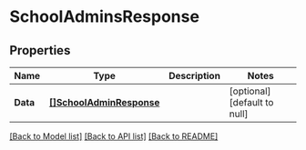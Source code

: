 # SchoolAdminsResponse

## Properties
Name | Type | Description | Notes
------------ | ------------- | ------------- | -------------
**Data** | [**[]SchoolAdminResponse**](SchoolAdminResponse.md) |  | [optional] [default to null]

[[Back to Model list]](../README.md#documentation-for-models) [[Back to API list]](../README.md#documentation-for-api-endpoints) [[Back to README]](../README.md)


